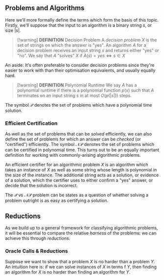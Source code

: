 ## Problems and Algorithms 

Here we'll more formally define the terms which form the basis of this topic. Firstly, we'll suppose that the input to an algorithm is a binary string $s$, or size $|s|$. 

> [!warning] **DEFINITION** Decision Problem 
> A *decision problem* $X$ is the set of strings on which the answer is "yes". An algorithm $A$ for a decision problem receives an input string $s$ and returns  either "yes" or "no". We say that $A$ "solves" $X$ if $A(s) = yes \Leftrightarrow s \in X$

An aside: It's often preferable to consider decision problems since they're easier to work with than their optimisation equivalents, and usually equally hard. 

>[!warning] **DEFINITION** Polynomial Runtime 
>We say $A$ has a polynomial runtime if there is a polynomial function $p(x)$ such that $A$ terminates on an input string $s$ in at most $O(p(|s|))$ steps. 

The symbol $\mathcal{P}$ denotes the set of problems which have a polynomial time solution. 
### Efficient Certification 
As well as the set of problems that can be *solved* efficiently, we can also define the set of problems for which an answer can be *checked* (or "certified") efficiently. 
The symbol $\mathcal{NP}$ denotes the set of problems which can be certified in polynomial time. This turns out to be an equally important definition for working with commonly-arising algorithmic problems. 

An efficient certifier for an algorithmic problem $X$ is an algorithm which takes an instance of $X$ as well as some string whose length is polynomial in the size of the instance. The additional string acts as a solution, or evidence of a solution, which the certifier uses to either confirm a "yes" answer, or decide that the solution is incorrect. 

The $\mathcal{P}$ vs $\mathcal{NP}$ problem can be states as a question of whether solving a problem outright is as easy as certifying a solution.
## Reductions 
As we build up to a general framework for classifying algorithmic problems, it will be essential to compare the relative *harness* of the problems: we can achieve this through *reductions*. 
### Oracle Calls & Reductions 
Suppose we want to show that a problem $X$ is no harder than a problem $Y$. An intuition here is: if we can solve instances of $X$ in terms f $Y$, then finding an algorithm for $X$ is no harder than finding an algorithm for $Y$. 